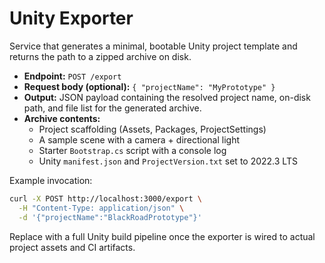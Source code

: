 # Unity Exporter

Service that generates a minimal, bootable Unity project template and returns
the path to a zipped archive on disk.

- **Endpoint:** `POST /export`
- **Request body (optional):** `{ "projectName": "MyPrototype" }`
- **Output:** JSON payload containing the resolved project name, on-disk path,
  and file list for the generated archive.
- **Archive contents:**
  - Project scaffolding (Assets, Packages, ProjectSettings)
  - A sample scene with a camera + directional light
  - Starter `Bootstrap.cs` script with a console log
  - Unity `manifest.json` and `ProjectVersion.txt` set to 2022.3 LTS

Example invocation:

```bash
curl -X POST http://localhost:3000/export \
  -H "Content-Type: application/json" \
  -d '{"projectName":"BlackRoadPrototype"}'
```

Replace with a full Unity build pipeline once the exporter is wired to actual
project assets and CI artifacts.
